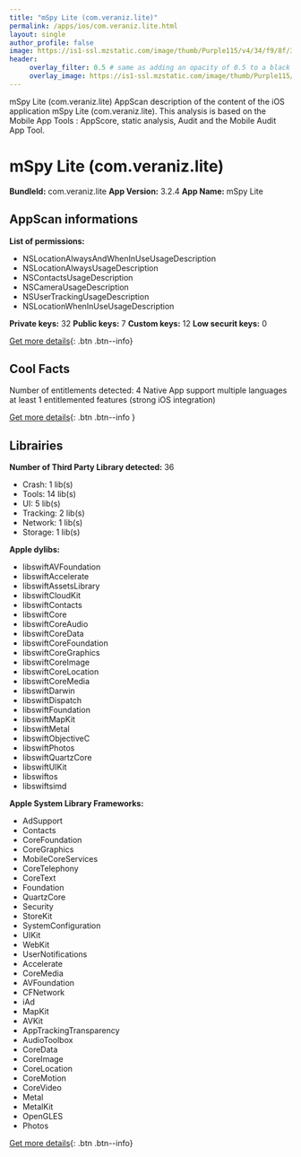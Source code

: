 ```yaml
---
title: "mSpy Lite (com.veraniz.lite)"
permalink: /apps/ios/com.veraniz.lite.html
layout: single
author_profile: false
image: https://is1-ssl.mzstatic.com/image/thumb/Purple115/v4/34/f9/8f/34f98fa3-975f-16b0-2cc3-995aac5c7ace/AppIcon-0-0-1x_U007emarketing-0-0-0-7-0-0-sRGB-0-0-0-GLES2_U002c0-512MB-85-220-0-0.png/512x512bb.jpg
header: 
     overlay_filter: 0.5 # same as adding an opacity of 0.5 to a black background
     overlay_image: https://is1-ssl.mzstatic.com/image/thumb/Purple115/v4/34/f9/8f/34f98fa3-975f-16b0-2cc3-995aac5c7ace/AppIcon-0-0-1x_U007emarketing-0-0-0-7-0-0-sRGB-0-0-0-GLES2_U002c0-512MB-85-220-0-0.png/512x512bb.jpg
---
```

mSpy Lite (com.veraniz.lite) AppScan description of the content of the iOS application mSpy Lite (com.veraniz.lite). This analysis is based on the Mobile App Tools : AppScore, static analysis, Audit and the Mobile Audit App Tool.

# mSpy Lite (com.veraniz.lite)

**BundleId:** com.veraniz.lite
**App Version:** 3.2.4
**App Name:** mSpy Lite


## AppScan informations 

**List of permissions:** 
- NSLocationAlwaysAndWhenInUseUsageDescription
- NSLocationAlwaysUsageDescription
- NSContactsUsageDescription
- NSCameraUsageDescription
- NSUserTrackingUsageDescription
- NSLocationWhenInUseUsageDescription
  
  
**Private keys:** 32
**Public keys:** 7
**Custom keys:** 12
**Low securit keys:** 0
  
[Get more details](/pricing.html){: .btn .btn--info}

## Cool Facts

Number of entitlements detected: 4
Native App
support multiple languages
at least 1 entitlemented features (strong iOS integration)
  
[Get more details](/pricing.html){: .btn .btn--info }

## Librairies 
**Number of Third Party Library detected:** 36
- Crash: 1 lib(s)
- Tools: 14 lib(s)
- UI: 5 lib(s)
- Tracking: 2 lib(s)
- Network: 1 lib(s)
- Storage: 1 lib(s)


**Apple dylibs:**
- libswiftAVFoundation
- libswiftAccelerate
- libswiftAssetsLibrary
- libswiftCloudKit
- libswiftContacts
- libswiftCore
- libswiftCoreAudio
- libswiftCoreData
- libswiftCoreFoundation
- libswiftCoreGraphics
- libswiftCoreImage
- libswiftCoreLocation
- libswiftCoreMedia
- libswiftDarwin
- libswiftDispatch
- libswiftFoundation
- libswiftMapKit
- libswiftMetal
- libswiftObjectiveC
- libswiftPhotos
- libswiftQuartzCore
- libswiftUIKit
- libswiftos
- libswiftsimd


**Apple System Library Frameworks:**
- AdSupport
- Contacts
- CoreFoundation
- CoreGraphics
- MobileCoreServices
- CoreTelephony
- CoreText
- Foundation
- QuartzCore
- Security
- StoreKit
- SystemConfiguration
- UIKit
- WebKit
- UserNotifications
- Accelerate
- CoreMedia
- AVFoundation
- CFNetwork
- iAd
- MapKit
- AVKit
- AppTrackingTransparency
- AudioToolbox
- CoreData
- CoreImage
- CoreLocation
- CoreMotion
- CoreVideo
- Metal
- MetalKit
- OpenGLES
- Photos


  
[Get more details](/pricing.html){: .btn .btn--info}

